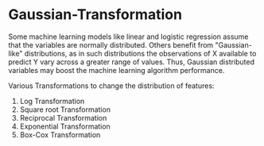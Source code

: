 # Gaussian-Transformation

Some machine learning models like linear and logistic regression assume that the variables are normally distributed. Others benefit from "Gaussian-like" distributions, as in such distributions the observations of X available to predict Y vary across a greater range of values. Thus, Gaussian distributed variables may boost the machine learning algorithm performance.

Various Transformations to change the distribution of features:

1. Log Transformation
2. Square root Transformation
3. Reciprocal Transformation
4. Exponential Transformation
5. Box-Cox Transformation


